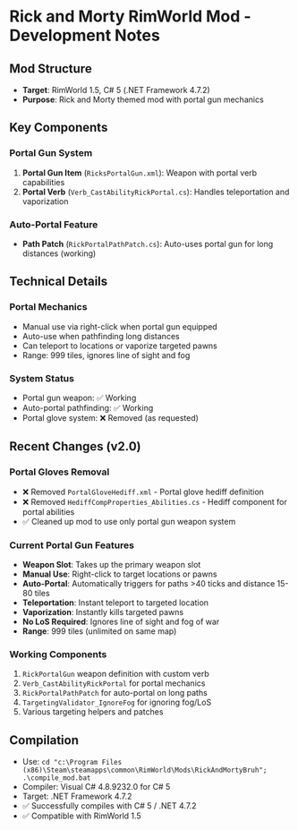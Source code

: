 # Rick and Morty RimWorld Mod - Development Notes

## Mod Structure
- **Target**: RimWorld 1.5, C# 5 (.NET Framework 4.7.2)
- **Purpose**: Rick and Morty themed mod with portal gun mechanics

## Key Components

### Portal Gun System
1. **Portal Gun Item** (`RicksPortalGun.xml`): Weapon with portal verb capabilities
2. **Portal Verb** (`Verb_CastAbilityRickPortal.cs`): Handles teleportation and vaporization

### Auto-Portal Feature
- **Path Patch** (`RickPortalPathPatch.cs`): Auto-uses portal gun for long distances (working)

## Technical Details

### Portal Mechanics
- Manual use via right-click when portal gun equipped
- Auto-use when pathfinding long distances  
- Can teleport to locations or vaporize targeted pawns
- Range: 999 tiles, ignores line of sight and fog

### System Status
- Portal gun weapon: ✅ Working
- Auto-portal pathfinding: ✅ Working  
- Portal glove system: ❌ Removed (as requested)

## Recent Changes (v2.0)

### Portal Gloves Removal
- ❌ Removed `PortalGloveHediff.xml` - Portal glove hediff definition
- ❌ Removed `HediffCompProperties_Abilities.cs` - Hediff component for portal abilities
- ✅ Cleaned up mod to use only portal gun weapon system

### Current Portal Gun Features
- **Weapon Slot**: Takes up the primary weapon slot
- **Manual Use**: Right-click to target locations or pawns
- **Auto-Portal**: Automatically triggers for paths >40 ticks and distance 15-80 tiles
- **Teleportation**: Instant teleport to targeted location
- **Vaporization**: Instantly kills targeted pawns
- **No LoS Required**: Ignores line of sight and fog of war
- **Range**: 999 tiles (unlimited on same map)

### Working Components
1. `RickPortalGun` weapon definition with custom verb
2. `Verb_CastAbilityRickPortal` for portal mechanics
3. `RickPortalPathPatch` for auto-portal on long paths
4. `TargetingValidator_IgnoreFog` for ignoring fog/LoS
5. Various targeting helpers and patches

## Compilation
- Use: `cd "c:\Program Files (x86)\Steam\steamapps\common\RimWorld\Mods\RickAndMortyBruh"; .\compile_mod.bat`
- Compiler: Visual C# 4.8.9232.0 for C# 5
- Target: .NET Framework 4.7.2
- ✅ Successfully compiles with C# 5 / .NET 4.7.2
- ✅ Compatible with RimWorld 1.5
